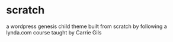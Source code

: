 # scratch
a wordpress genesis child theme built from scratch by following a lynda.com course taught by Carrie Gils
